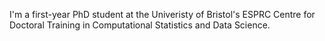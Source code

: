 I'm a first-year PhD student at the Univeristy of Bristol's ESPRC Centre for Doctoral Training in Computational Statistics and Data Science.

